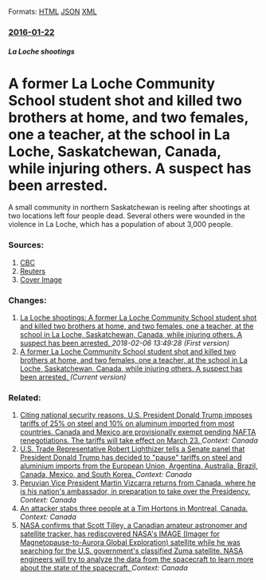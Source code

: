 
Formats: [HTML](/news/2016/01/22/a-former-la-loche-community-school-student-shot-and-killed-two-brothers-at-home-and-two-females-one-a-teacher-at-the-school-in-la-loche.html)  [JSON](/news/2016/01/22/a-former-la-loche-community-school-student-shot-and-killed-two-brothers-at-home-and-two-females-one-a-teacher-at-the-school-in-la-loche.json)  [XML](/news/2016/01/22/a-former-la-loche-community-school-student-shot-and-killed-two-brothers-at-home-and-two-females-one-a-teacher-at-the-school-in-la-loche.xml)  

### [2016-01-22](/news/2016/01/22/index.md)

##### La Loche shootings
# A former La Loche Community School student shot and killed two brothers at home, and two females, one a teacher, at the school in La Loche, Saskatchewan, Canada, while injuring others. A suspect has been arrested. 

A small community in northern Saskatchewan is reeling after shootings at two locations left four people dead. Several others were wounded in the violence in La Loche, which has a population of about 3,000 people.


### Sources:

1. [CBC](http://www.cbc.ca/news/canada/saskatchewan/la-loche-community-school-lock-down-jan22-1.3416143)
2. [Reuters](https://www.reuters.com/article/us-canada-shooting-idUSKCN0V02KT)
2. [Cover Image](https://i.cbc.ca/1.3416916.1453556557!/fileImage/httpImage/image.jpg_gen/derivatives/16x9_1180/la-roche-memorial.jpg)

### Changes:

1. [La Loche shootings: A former La Loche Community School student shot and killed two brothers at home, and two females, one a teacher, at the school in La Loche, Saskatchewan, Canada, while injuring others. A suspect has been arrested. ](/news/2016/01/22/la-loche-shootings-a-former-la-loche-community-school-student-shot-and-killed-two-brothers-at-home-and-two-females-one-a-teacher-at-the.md) _2018-02-06 13:49:28 (First version)_
1. [A former La Loche Community School student shot and killed two brothers at home, and two females, one a teacher, at the school in La Loche, Saskatchewan, Canada, while injuring others. A suspect has been arrested. ](/news/2016/01/22/a-former-la-loche-community-school-student-shot-and-killed-two-brothers-at-home-and-two-females-one-a-teacher-at-the-school-in-la-loche.md) _(Current version)_

### Related:

1. [Citing national security reasons, U.S. President Donald Trump imposes tariffs of 25% on steel and 10% on aluminum imported from most countries. Canada and Mexico are provisionally exempt pending NAFTA renegotiations. The tariffs will take effect on March 23. ](/news/2018/03/8/citing-national-security-reasons-u-s-president-donald-trump-imposes-tariffs-of-25-on-steel-and-10-on-aluminum-imported-from-most-countri.md) _Context: Canada_
2. [U.S. Trade Representative Robert Lighthizer tells a Senate panel that President Donald Trump has decided to "pause" tariffs on steel and aluminium imports from the European Union, Argentina, Australia, Brazil, Canada, Mexico, and South Korea. ](/news/2018/03/22/u-s-trade-representative-robert-lighthizer-tells-a-senate-panel-that-president-donald-trump-has-decided-to-pause-tariffs-on-steel-and-alu.md) _Context: Canada_
3. [Peruvian Vice President Martin Vizcarra returns from Canada, where he is his nation's ambassador, in preparation to take over the Presidency. ](/news/2018/03/22/peruvian-vice-president-martan-vizcarra-returns-from-canada-where-he-is-his-nation-s-ambassador-in-preparation-to-take-over-the-presidenc.md) _Context: Canada_
4. [An attacker stabs three people at a Tim Hortons in Montreal, Canada. ](/news/2018/02/19/an-attacker-stabs-three-people-at-a-tim-hortons-in-montreal-canada.md) _Context: Canada_
5. [NASA confirms that Scott Tilley, a Canadian amateur astronomer and satellite tracker, has rediscovered NASA's IMAGE (Imager for Magnetopause-to-Aurora Global Exploration) satellite while he was searching for the U.S. government's classified Zuma satellite. NASA engineers will try to analyze the data from the spacecraft to learn more about the state of the spacecraft. ](/news/2018/02/1/nasa-confirms-that-scott-tilley-a-canadian-amateur-astronomer-and-satellite-tracker-has-rediscovered-nasa-s-image-imager-for-magnetopause.md) _Context: Canada_
